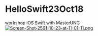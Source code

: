# HelloSwift23Oct18
workshop iOS Swift with MasterUNG
[![Screen-Shot-2561-10-23-at-11-01-11.png](https://i.postimg.cc/nLgy6hw6/Screen-Shot-2561-10-23-at-11-01-11.png)](https://postimg.cc/R31pt4mR)
